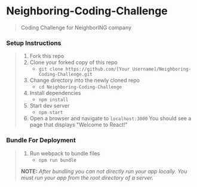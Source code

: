 # Neighboring-Coding-Challenge

> Coding Challenge for NeighborING company

### Setup Instructions

> 1. Fork this repo
> 1. Clone your forked copy of this repo
>    - `git clone https://github.com/[Your Username]/Neighboring-Coding-Challenge.git`
> 1. Change directory into the newly cloned repo
>    - `cd Neighboring-Coding-Challenge`
> 1. Install dependencies 
>    - `npm install`
> 1. Start dev server
>    - `npm start`
> 1. Open a browser and navigate to `localhost:3000` You should see a page that displays "Welcome to React!"

### Bundle For Deployment

> 1. Run webpack to bundle files
>    - `npm run bundle`
> 
> **NOTE:** *After bundling you can not directly run your app locally. You must run your app from the root directory of a server.*
